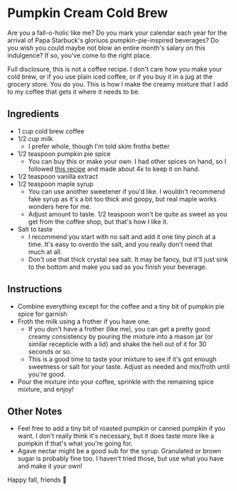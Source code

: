 # Pumpkin Cream Cold Brew

Are you a fall-o-holic like me? Do you mark your calendar each year for the arrival of Papa Starbuck's gloriuos pumpkin-pie-inspired beverages? Do you wish you could maybe not blow an entire month's salary on this indulgence? If so, you've come to the right place.

Full disclosure, this is not a coffee recipe. I don't care how you make your cold brew, or if you use plain iced coffee, or if you buy it in a jug at the grocery store. You do you. This is how I make the creamy mixture that I add to my coffee that gets it where it needs to be.

## Ingredients

- 1 cup cold brew coffee
- 1/2 cup milk
  - I prefer whole, though I'm told skim froths better
- 1/2 teaspoon pumpkin pie spice
  - You can buy this or make your own. I had other spices on hand, so I followed [this recipe](https://www.allrecipes.com/recipe/20476/pumpkin-spice/) and made about 4x to keep it on hand.
- 1/2 teaspoon vanilla extract
- 1/2 teaspoon maple syrup
  - You can use another sweetener if you'd like. I wouldn't recommend fake syrup as it's a bit too thick and goopy, but real maple works wonders here for me.
  - Adjust amount to taste. 1/2 teaspoon won't be quite as sweet as you get from the coffee shop, but that's how I like it.
- Salt to taste
  - I recommend you start with no salt and add it one tiny pinch at a time. It's easy to overdo the salt, and you really don't need that much at all.
  - Don't use that thick crystal sea salt. It may be fancy, but it'll just sink to the bottom and make you sad as you finish your beverage.

## Instructions

- Combine everything except for the coffee and a tiny bit of pumpkin pie spice for garnish
- Froth the milk using a frother if you have one.
  - If you don't have a frother (like me), you can get a pretty good creamy consistency by pouring the mixture into a mason jar (or similar recepticle with a lid) and shake the hell out of it for 30 seconds or so.
  - This is a good time to taste your mixture to see if it's got enough sweetness or salt for your taste. Adjust as needed and mix/froth until you're good.
- Pour the mixture into your coffee, sprinkle with the remaining spice mixture, and enjoy!

## Other Notes

- Feel free to add a tiny bit of roasted pumpkin or canned pumpkin if you want. I don't really think it's necessary, but it does taste more like a pumpkin if that's what you're going for.
- Agave nectar might be a good sub for the syrup. Granulated or brown sugar is probably fine too. I haven't tried those, but use what you have and make it your own!

Happy fall, friends 🍁

